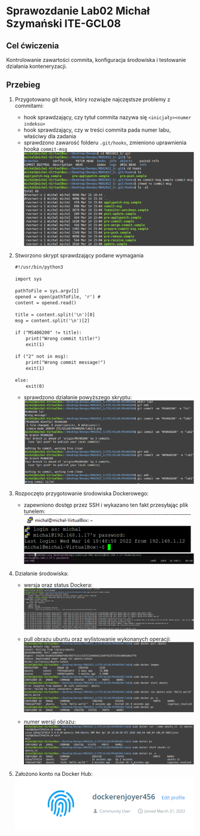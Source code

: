 # Sprawozdanie Lab02 Michał Szymański ITE-GCL08

## Cel ćwiczenia
Kontrolowanie zawartości commita, konfiguracja środowiska i testowanie działania konteneryzacji.

## Przebieg

1. Przygotowano git hook, który rozwiąże najczęstsze problemy z commitami:
    - hook sprawdzający, czy tytuł commita nazywa się ```<inicjały><numer indeksu>```
    - hook sprawdzający, czy w treści commita pada numer labu, właściwy dla zadania
    - sprawdzono zawarość folderu ```.git/hooks```, zmieniono uprawnienia hooka ```commit-msg```
    ![1](1.png)

2. Stworzono skrypt sprawdzający podane wymagania
    ```
    #!/usr/bin/python3

    import sys

    pathToFile = sys.argv[1]
    opened = open(pathToFile, 'r') # 
    content = opened.read()

    title = content.split('\n')[0]
    msg = content.split('\n')[2]

    if ("MS400200" != title):
        print("Wrong commit title!")
        exit(1)

    if ("2" not in msg):
        print("Wrong commit message!")
        exit(1)

    else:
        exit(0)
    ```
    - sprawdzono działanie powyższego skryptu:
    ![test_commit](test_commit.png)

3. Rozpoczęto przygotowanie środowiska Dockerowego:
    - zapewniono dostęp przez SSH i wykazano ten fakt przesyłając plik tunelem:
    ![ssh](ssh.png)
    ![ssh2](ssh2.png)

4. Działanie środowiska:
    - wersja oraz status Dockera:
    ![docker](docker.png)

    - pull obrazu ubuntu oraz wylistowanie wykonanych operacji:
    ![pull_ubuntu](pull_ubuntu.PNG)

    - numer wersji obrazu:
    ![name](name.PNG)

5. Założono konto na Docker Hub:
    ![dockerhub](dockerhub.png)



